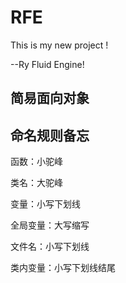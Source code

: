 # RFE

This is my new project !

--Ry Fluid Engine!

## 简易面向对象

## 命名规则备忘

函数：小驼峰

类名：大驼峰

变量：小写下划线

全局变量：大写缩写

文件名：小写下划线

类内变量：小写下划线结尾
